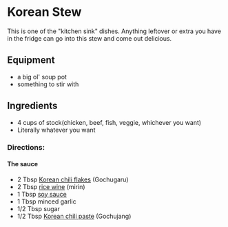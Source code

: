 # Korean Stew
This is one of the "kitchen sink" dishes. Anything leftover or extra you have in the fridge can go into this stew and come out delicious. 

## Equipment
* a big ol' soup pot
* something to stir with

## Ingredients 
* 4 cups of stock(chicken, beef, fish, veggie, whichever you want)
* Literally whatever you want


### Directions:
#### The sauce
-   2 Tbsp [Korean chili flakes](http://amzn.to/1VDSS7F) (Gochugaru)
-   2 Tbsp [rice wine](http://amzn.to/1RmH2O0) (mirin)
-   1 Tbsp [soy sauce](http://amzn.to/1T6qtcY)
-   1 Tbsp minced garlic
-   1/2 Tbsp sugar
-   1/2 Tbsp [Korean chili paste](http://amzn.to/1p3DWp4) (Gochujang)







